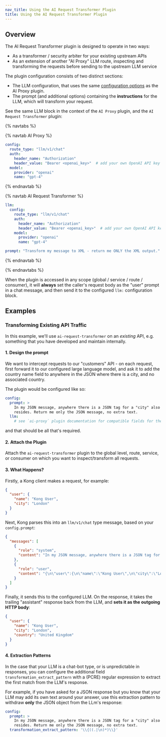 ```yaml
---
nav_title: Using the AI Request Transformer Plugin
title: Using the AI Request Transformer Plugin
---
```


## Overview

The AI Request Transformer plugin is designed to operate in two ways:

* As a transformer / security arbiter for your existing upstream APIs
* As an extension of another "AI Proxy" LLM route, inspecting and transforming the requests before sending to the upstream LLM service

The plugin configuration consists of two distinct sections:

* The LLM configuration, that uses the same [configuration options](/hub/kong-inc/ai-proxy/configuration/) as the AI Proxy plugin.
* The prompt (and additional options) containing the **instructions** for the LLM, which will transform your request.

See the same LLM block in the context of the `AI Proxy` plugin, and the `AI Request Transformer` plugin:

{% navtabs %}

{% navtab AI Proxy %}

```yaml
config:
  route_type: "llm/v1/chat"
  auth:
    header_name: "Authorization"
    header_value: "Bearer <openai_key>"  # add your own OpenAI API key
  model:
    provider: "openai"
    name: "gpt-4"
```

{% endnavtab %}

{% navtab AI Request Transformer %}

```yaml
llm:
  config:
    route_type: "llm/v1/chat"
    auth:
      header_name: "Authorization"
      header_value: "Bearer <openai_key>"  # add your own OpenAI API key
    model:
      provider: "openai"
      name: "gpt-4"

prompt: "Transform my message to XML - return me ONLY the XML output."
```

{% endnavtab %}

{% endnavtabs %}

When the plugin is accessed in any scope (global / service / route / consumer), it will **always** set the caller's request
body as the "user" prompt in a chat message, and then send it to the configured `llm:` configuration block.

## Examples

### Transforming Existing API Traffic

In this example, we'll use `ai-request-transformer` on an *existing* API, e.g. something that you have developed and maintain internally.

#### 1. Design the prompt

We want to intercept requests to our "customers" API - on each request, first forward it to our configured large language model, and ask
it to add the country name field to anywhere in the JSON where there is a city, and no associated country.

The plugin would be configured like so:

```yaml
config:
  prompt: >
    In my JSON message, anywhere there is a JSON tag for a "city" also add a "country" tag with the name of the country in which the city
    resides. Return me only the JSON message, no extra text.
  llm:
    # see `ai-proxy` plugin documentation for compatible fields for the "llm" block
```

and that should be all that's required.

#### 2. Attach the Plugin

Attach the `ai-request-transformer` plugin to the global level, route, service, or consumer on which you want to inspect/transform all requests.

#### 3. What Happens?

Firstly, a Kong client makes a request, for example:

```json
{
  "user": {
    "name": "Kong User",
    "city": "London"
  }
}
```

Next, Kong parses this into an `llm/v1/chat` type message, based on your `config.prompt`:

```json
{
  "messages": [
    {
      "role": "system",
      "content": "In my JSON message, anywhere there is a JSON tag for a \"city\" also add a \"country\" tag with the name of the country in which the city resides. Return me only the JSON message, no extra text."
    },
    {
      "role": "user",
      "content": "{\n\"user\":{\n\"name\":\"Kong User\",\n\"city\":\"London\"\n}\n}"
    }
  ]
}
```

Finally, it sends this to the configured LLM. On the response, it takes the trailing "assistant" response back from the LLM, and
**sets it as the outgoing HTTP body**:

```json
{
  "user": {
    "name": "Kong User",
    "city": "London",
    "country": "United Kingdom"
  }
}
```

#### 4. Extraction Patterns

In the case that your LLM is a chat-bot type, or is unpredictable in responses, you can configure the additional field `transformation_extract_pattern`
with a (PCRE) regular expression to extract the first match from the LLM's response.

For example, if you have asked for a JSON response but you know that your LLM may add its own text around your answer, use this extraction pattern to
withdraw **only** the JSON object from the LLm's response:

```yaml
config:
  prompt: >
    In my JSON message, anywhere there is a JSON tag for a "city" also add a "country" tag with the name of the country in which the city
    resides. Return me only the JSON message, no extra text.
  transformation_extract_pattern: '\\{((.|\n)*)\\}'
```
